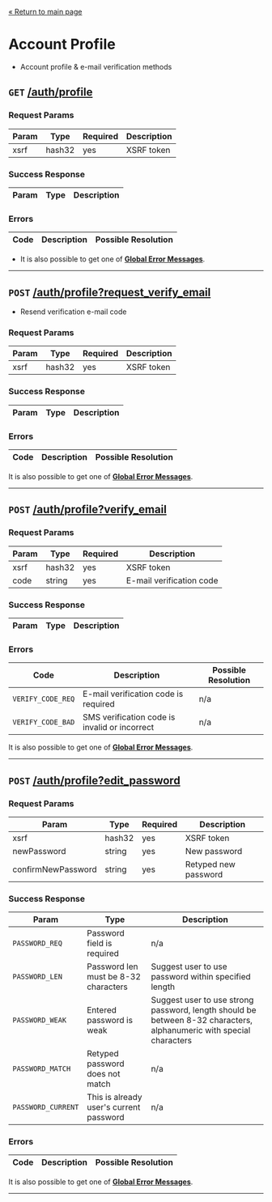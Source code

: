 [&laquo; Return to main page](../../README.md)

# Account Profile

* Account profile & e-mail verification methods

## `GET`  [/auth/profile]()

### Request Params

Param | Type | Required | Description
--- | --- | --- | ---
xsrf | hash32 | yes | XSRF token

### Success Response

Param | Type |  Description
--- | --- | --- 

### Errors

Code | Description| Possible Resolution
--- | --- | ---

* It is also possible to get one of [**Global Error Messages**](../../README.md#global-error-messages).

---

## `POST`  [/auth/profile?request_verify_email]()

* Resend verification e-mail code

### Request Params

Param | Type | Required | Description
--- | --- | --- | ---
xsrf | hash32 | yes | XSRF token

### Success Response

Param | Type |  Description
--- | --- | --- 

### Errors

Code | Description| Possible Resolution
--- | --- | ---

It is also possible to get one of [**Global Error Messages**](../../README.md#global-error-messages).

---

## `POST`  [/auth/profile?verify_email]()

### Request Params

Param | Type | Required | Description
--- | --- | --- | ---
xsrf | hash32 | yes | XSRF token
code | string | yes | E-mail verification code

### Success Response

Param | Type |  Description
--- | --- | --- 

### Errors

Code | Description| Possible Resolution
--- | --- | ---
`VERIFY_CODE_REQ` | E-mail verification code is required | n/a
`VERIFY_CODE_BAD` | SMS verification code is invalid or incorrect | n/a

It is also possible to get one of [**Global Error Messages**](../../README.md#global-error-messages).

---
## `POST`  [/auth/profile?edit_password]()

### Request Params

Param | Type | Required | Description
--- | --- | --- | ---
xsrf | hash32 | yes | XSRF token
newPassword | string | yes | New password
confirmNewPassword | string | yes | Retyped new password

### Success Response

Param | Type |  Description
--- | --- | --- 
`PASSWORD_REQ` | Password field is required | n/a
`PASSWORD_LEN` | Password len must be 8-32 characters | Suggest user to use password within specified length
`PASSWORD_WEAK` | Entered password is weak | Suggest user to use strong password, length should be between 8-32 characters, alphanumeric with special characters
`PASSWORD_MATCH` | Retyped password does not match | n/a
`PASSWORD_CURRENT` | This is already user's current password | n/a

### Errors

Code | Description| Possible Resolution
--- | --- | ---

It is also possible to get one of [**Global Error Messages**](../../README.md#global-error-messages).

---
